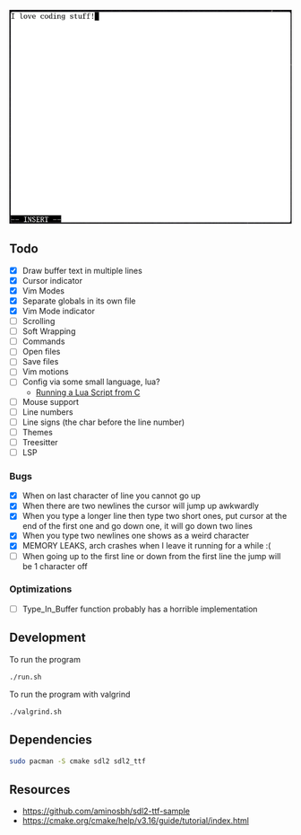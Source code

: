 ![Screenshot](./img/screenshot.png)

## Todo

- [x] Draw buffer text in multiple lines
- [x] Cursor indicator
- [x] Vim Modes
- [x] Separate globals in its own file
- [x] Vim Mode indicator
- [ ] Scrolling
- [ ] Soft Wrapping
- [ ] Commands
- [ ] Open files
- [ ] Save files
- [ ] Vim motions
- [ ] Config via some small language, lua?
  - [Running a Lua Script from C](https://www.oreilly.com/library/view/creating-solid-apis/9781491986301/ch01.html)
- [ ] Mouse support
- [ ] Line numbers
- [ ] Line signs (the char before the line number)
- [ ] Themes
- [ ] Treesitter
- [ ] LSP

### Bugs

- [x] When on last character of line you cannot go up
- [x] When there are two newlines the cursor will jump up awkwardly
- [x] When you type a longer line then type two short ones, put cursor at the
      end of the first one and go down one, it will go down two lines
- [x] When you type two newlines one shows as a weird character
- [x] MEMORY LEAKS, arch crashes when I leave it running for a while :(
- [ ] When going up to the first line or down from the first line the jump will
      be 1 character off

### Optimizations

- [ ] Type_In_Buffer function probably has a horrible implementation

## Development

To run the program

```bash
./run.sh
```

To run the program with valgrind

```bash
./valgrind.sh
```

## Dependencies

```bash
sudo pacman -S cmake sdl2 sdl2_ttf
```

## Resources

- https://github.com/aminosbh/sdl2-ttf-sample
- https://cmake.org/cmake/help/v3.16/guide/tutorial/index.html

